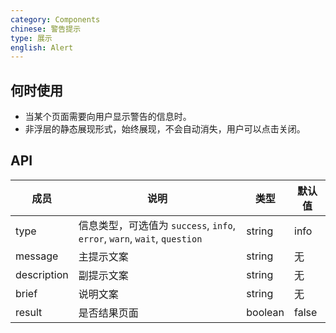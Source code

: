 ```yaml
---
category: Components
chinese: 警告提示
type: 展示
english: Alert
---
```


## 何时使用

- 当某个页面需要向用户显示警告的信息时。
- 非浮层的静态展现形式，始终展现，不会自动消失，用户可以点击关闭。

## API

| 成员        | 说明           | 类型      | 默认值       |
|------------|----------------|--------------------|--------------|
| type       | 信息类型，可选值为 `success`, `info`, `error`, `warn`, `wait`, `question`|   string   |   info  |
| message   | 主提示文案      | string |    无  |
| description   | 副提示文案      | string |    无  |
| brief   | 说明文案     | string |    无  |
| result	   | 是否结果页面 | boolean	 | false |
